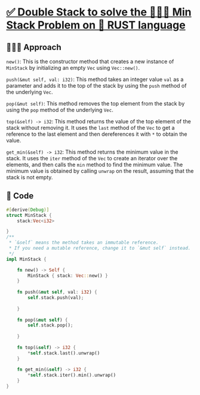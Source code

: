 # [✅ Double Stack to solve the 🧑🏻‍💻 Min Stack Problem on 🦀 RUST language]()

## 🧑🏻‍💻 Approach

`new()`: This is the constructor method that creates a new instance of `MinStack` by initializing an empty `Vec` using `Vec::new()`.

`push(&mut self, val: i32)`: This method takes an integer value `val` as a parameter and adds it to the top of the stack by using the `push` method of the underlying `Vec`.

`pop(&mut self)`: This method removes the top element from the stack by using the `pop` method of the underlying `Vec`.

`top(&self) -> i32`: This method returns the value of the top element of the stack without removing it. It uses the `last` method of the `Vec` to get a reference to the last element and then dereferences it with `*` to obtain the value.

`get_min(&self) -> i32`: This method returns the minimum value in the stack. It uses the `iter` method of the `Vec` to create an iterator over the elements, and then calls the `min` method to find the minimum value. The minimum value is obtained by calling `unwrap` on the result, assuming that the stack is not empty.

## 🔐 Code

``` RUST
#[derive(Debug)]
struct MinStack {
    stack:Vec<i32>

}
/** 
 * `&self` means the method takes an immutable reference.
 * If you need a mutable reference, change it to `&mut self` instead.
 */
impl MinStack {

    fn new() -> Self {
        MinStack { stack: Vec::new() }
    }
    
    fn push(&mut self, val: i32) {
        self.stack.push(val);
        
    }
    
    fn pop(&mut self) {
        self.stack.pop();
        
    }
    
    fn top(&self) -> i32 {
        *self.stack.last().unwrap()
    }
    
    fn get_min(&self) -> i32 {
        *self.stack.iter().min().unwrap()
    }
}
```

